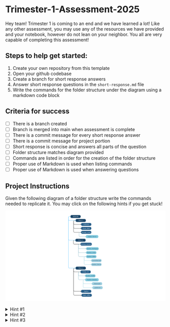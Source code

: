 # Trimester-1-Assessment-2025

Hey team! Trimester 1 is coming to an end and we have learned a lot! Like any other assessment, you may use any of the resources we have provided and your notebook, however do not lean on your neighbor. You all are very capable of completing this assessment! 

## Steps to help get started: 
1. Create your own repository from this template
2. Open your github codebase
3. Create a branch for short response answers
4. Answer short response questions in the `short-response.md` file
5. Write the commands for the folder structure under the diagram using a markdown code block

## Criteria for success
- [ ] There is a branch created
- [ ] Branch is merged into main when assessment is complete
- [ ] There is a commit message for every short response answer
- [ ] There is a commit message for project portion
- [ ] Short response is concise and answers all parts of the question
- [ ] Folder structure matches diagram provided
- [ ] Commands are listed in order for the creation of the folder structure
- [ ] Proper use of Markdown is used when listing commands
- [ ] Proper use of Markdown is used when answering questions

## Project Instructions
Given the following diagram of a folder structure write the commands needed to replicate it. You may click on the following hints if you get stuck!

![Diagram for projwct portion, shows folders for the first 3 floors of MESA SB](tri-1-assessment-diagram.png)
<details>
  <summary> 
    Hint #1
  </summary>
  In the diagram provided what are the different levels you need to create? Is there a command you can use to build multiple folders at once?
</details>

<details>
  <summary> 
    Hint #2 
  </summary>
  In the diagram provided which of the elements in the directory are folders? Which of them are files?
  What is the command to create a folder? Which is the command to build a file?
</details>

<details>
  <summary> 
    Hint #3 
  </summary>
  
  If there is a __nested__ folder or file what commands would we need to do first to navigate to our holding folder?
  
  A nested folder or file means that the folder or file is within another folder. 
  
  Example of nested folder: 
  
  Folder A
  
  |--> Folder 1
  
  In this example `Folder 1` is nested within Folder A.
  
</details>

